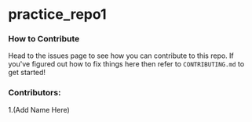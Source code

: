 # practice_repo1

### How to Contribute
Head to the issues page to see how you can contribute to this repo. 
If you've figured out how to fix things here then refer to ```CONTRIBUTING.md``` to get started!

### Contributors:
1.(Add Name Here)
